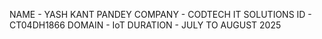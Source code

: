 NAME - YASH KANT PANDEY COMPANY - CODTECH IT SOLUTIONS ID - CT04DH1866 DOMAIN - IoT DURATION - JULY TO AUGUST 2025
